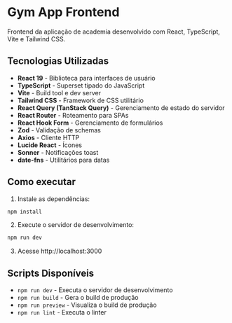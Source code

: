 # Gym App Frontend

Frontend da aplicação de academia desenvolvido com React, TypeScript, Vite e Tailwind CSS.

## Tecnologias Utilizadas

- **React 19** - Biblioteca para interfaces de usuário
- **TypeScript** - Superset tipado do JavaScript
- **Vite** - Build tool e dev server
- **Tailwind CSS** - Framework de CSS utilitário
- **React Query (TanStack Query)** - Gerenciamento de estado do servidor
- **React Router** - Roteamento para SPAs
- **React Hook Form** - Gerenciamento de formulários
- **Zod** - Validação de schemas
- **Axios** - Cliente HTTP
- **Lucide React** - Ícones
- **Sonner** - Notificações toast
- **date-fns** - Utilitários para datas

## Como executar

1. Instale as dependências:
```bash
npm install
```

2. Execute o servidor de desenvolvimento:
```bash
npm run dev
```

3. Acesse http://localhost:3000

## Scripts Disponíveis

- `npm run dev` - Executa o servidor de desenvolvimento
- `npm run build` - Gera o build de produção
- `npm run preview` - Visualiza o build de produção
- `npm run lint` - Executa o linter
